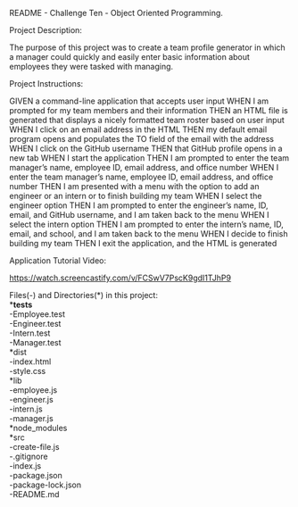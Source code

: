 README - Challenge Ten - Object Oriented Programming.

Project Description:

The purpose of this project was to create a team profile generator in which a manager could quickly and easily enter basic information about employees they were tasked with managing.

Project Instructions:

GIVEN a command-line application that accepts user input
WHEN I am prompted for my team members and their information
THEN an HTML file is generated that displays a nicely formatted team roster based on user input
WHEN I click on an email address in the HTML
THEN my default email program opens and populates the TO field of the email with the address
WHEN I click on the GitHub username
THEN that GitHub profile opens in a new tab
WHEN I start the application
THEN I am prompted to enter the team manager’s name, employee ID, email address, and office number
WHEN I enter the team manager’s name, employee ID, email address, and office number
THEN I am presented with a menu with the option to add an engineer or an intern or to finish building my team
WHEN I select the engineer option
THEN I am prompted to enter the engineer’s name, ID, email, and GitHub username, and I am taken back to the menu
WHEN I select the intern option
THEN I am prompted to enter the intern’s name, ID, email, and school, and I am taken back to the menu
WHEN I decide to finish building my team
THEN I exit the application, and the HTML is generated

Application Tutorial Video:

https://watch.screencastify.com/v/FCSwV7PscK9gdI1TJhP9

Files(-) and Directories(*) in this project:\
*__tests__\
    -Employee.test\
    -Engineer.test\
    -Intern.test\
    -Manager.test\
*dist\
    -index.html\
    -style.css\
*lib\
    -employee.js\
    -engineer.js\
    -intern.js\
    -manager.js\
*node_modules\
*src\
    -create-file.js\
-.gitignore\
-index.js\
-package.json\
-package-lock.json\
-README.md